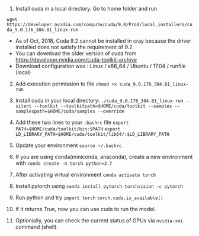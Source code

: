 1. Install cuda in a local directory. Go to home folder and run

`wget https://developer.nvidia.com/compute/cuda/9.0/Prod/local_installers/cuda_9.0.176_384.81_linux-run`

 - As of Oct, 2018, Cuda 9.2 cannot be installed in cray because the driver installed does not satisfy the requirement of 9.2
 - You can download the older version of cuda from https://developer.nvidia.com/cuda-toolkit-archive
 - Download configuration was : Linux / x86_64 / Ubuntu / 17.04 / runfile (local)

2. Add execution permission to file
`chmod +x cuda_9.0.176_384.81_linux-run`

3. Install cuda in your local directory:
`./cuda_9.0.176_384.81_linux-run --silent --toolkit --toolkitpath=$HOME/cuda/toolkit --samples --samplespath=$HOME/cuda/samples --override`

4. Add these two lines to your `.bashrc` file
`export PATH=$HOME/cuda/toolkit/bin:$PATH`
`export LD_LIBRARY_PATH=$HOME/cuda/toolkit/lib64/:$LD_LIBRARY_PATH`

5. Update your environment
`source ~/.bashrc`

6. If you are using conda(miniconda, anaconda), create a new environment with 
`conda create -n torch python=3.7`

7. After activating virtual environment
`conda activate torch`

8. Install pytorch using
`conda install pytorch torchvision -c pytorch`

9. Run python and try
`import torch`
`torch.cuda.is_available()`

10. If it returns True, now you can use cuda to run the model.

11. Optionially, you can check the current status of GPUs via `nvidia-smi` command (shell).
